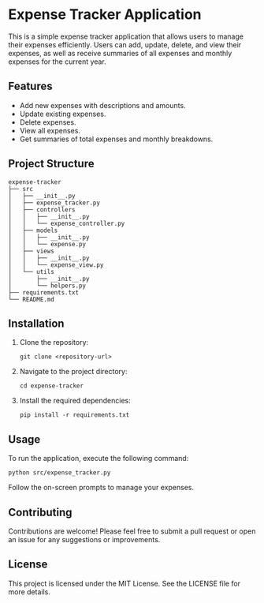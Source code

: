 # Expense Tracker Application

This is a simple expense tracker application that allows users to manage their expenses efficiently. Users can add, update, delete, and view their expenses, as well as receive summaries of all expenses and monthly expenses for the current year.

## Features

- Add new expenses with descriptions and amounts.
- Update existing expenses.
- Delete expenses.
- View all expenses.
- Get summaries of total expenses and monthly breakdowns.

## Project Structure

```
expense-tracker
├── src
│   ├── __init__.py
│   ├── expense_tracker.py
│   ├── controllers
│   │   ├── __init__.py
│   │   └── expense_controller.py
│   ├── models
│   │   ├── __init__.py
│   │   └── expense.py
│   ├── views
│   │   ├── __init__.py
│   │   └── expense_view.py
│   └── utils
│       ├── __init__.py
│       └── helpers.py
├── requirements.txt
└── README.md
```

## Installation

1. Clone the repository:
   ```
   git clone <repository-url>
   ```
2. Navigate to the project directory:
   ```
   cd expense-tracker
   ```
3. Install the required dependencies:
   ```
   pip install -r requirements.txt
   ```

## Usage

To run the application, execute the following command:
```
python src/expense_tracker.py
```

Follow the on-screen prompts to manage your expenses.

## Contributing

Contributions are welcome! Please feel free to submit a pull request or open an issue for any suggestions or improvements.

## License

This project is licensed under the MIT License. See the LICENSE file for more details.